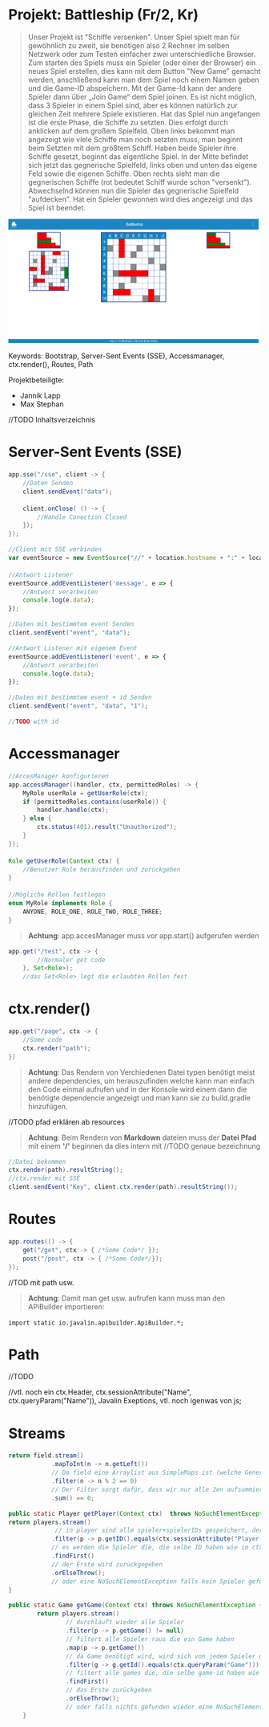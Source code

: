 # Projekt: Battleship (Fr/2, Kr)

> Unser Projekt ist "Schiffe versenken". Unser Spiel spielt man für gewöhnlich zu zweit, 
  sie benötigen also 2 Rechner im selben Netzwerk oder zum Testen einfacher zwei unterschiedliche Browser.
  Zum starten des Spiels muss ein Spieler (oder einer der Browser) ein neues Spiel erstellen,
  dies kann mit dem Button "New Game" gemacht werden, anschließend kann man dem Spiel noch einem Namen geben und die Game-ID abspeichern.
  Mit der Game-Id kann der andere Spieler dann über „Join Game“ dem Spiel joinen. Es ist nicht möglich, dass 3 Spieler in einem Spiel sind,
  aber es können natürlich zur gleichen Zeit mehrere Spiele existieren.
  Hat das Spiel nun angefangen ist die erste Phase, die Schiffe zu setzten. Dies erfolgt durch anklicken auf dem großem Spielfeld.
  Oben links bekommt man angezeigt wie viele Schiffe man noch setzten muss, man beginnt beim Setzten mit dem größtem Schiff.
  Haben beide Spieler ihre Schiffe gesetzt, beginnt das eigentliche Spiel. 
  In der Mitte befindet sich jetzt das gegnerische Spielfeld, links oben und unten das eigene Feld sowie die eigenen Schiffe.
  Oben rechts sieht man die gegnerischen Schiffe (rot bedeutet Schiff wurde schon "versenkt").
  Abwechselnd können nun die Spieler das gegnerische Spielfeld "aufdecken". Hat ein Spieler gewonnen wird dies angezeigt und das Spiel ist beendet.

![Screenshot](Screenshot-Battleship.png)

Keywords: Bootstrap, Server-Sent Events (SSE), Accessmanager, ctx.render(), Routes, Path

Projektbeteiligte:

* Jannik Lapp
* Max Stephan


<Inhaltsverzeichnis>
//TODO Inhaltsverzeichnis

# Server-Sent Events (SSE)

```Java
app.sse("/sse", client -> {
    //Daten Senden
    client.sendEvent("data");

    client.onClose( () -> { 
        //Handle Conection Closed 
    });
});
```
```js
//Client mit SSE verbinden
var eventSource = new EventSource("//" + location.hostname + ":" + location.port + "/sse"); 

//Antwort Listener
eventSource.addEventListener('message', e => {
    //Antwort verarbeiten
    console.log(e.data);
});
```

```Java
//Daten mit bestimmtem event Senden
client.sendEvent("event", "data");
```

```js
//Antwort Listener mit eigenem Event
eventSource.addEventListener('event', e => {
    //Antwort verarbeiten
    console.log(e.data);
});
```

```Java
//Daten mit bestimmtem event + id Senden
client.sendEvent("event", "data", "1");
```

```js
//TODO with id 
```

# Accessmanager

```Java
//AccesManager konfigurieren
app.accessManager((handler, ctx, permittedRoles) -> {
    MyRole userRole = getUserRole(ctx);
    if (permittedRoles.contains(userRole)) {
        handler.handle(ctx);
    } else {
        ctx.status(401).result("Unauthorized");
    }
});

Role getUserRole(Context ctx) {
    //Benutzer Role herausfinden und zurückgeben 
}

//Mögliche Rollen festlegen 
enum MyRole implements Role {
    ANYONE, ROLE_ONE, ROLE_TWO, ROLE_THREE;
}
```

> **Achtung**:  app.accesManager muss vor app.start() aufgerufen werden

```Java
app.get("/test", ctx -> { 
        //Normaler get code 
    }, Set<Role>);
    //das Set<Role> legt die erlaubten Rollen fest 
```

# ctx.render()

```Java
app.get("/page", ctx -> {
    //Some code
    ctx.render("path");
})
```

> **Achtung**: Das Rendern von Verchiedenen Datei typen benötigt meist andere dependencies, um herauszufinden welche kann man einfach den Code einmal aufrufen und in der Konsole wird einem dann die benötigte dependencie angezeigt und man kann sie zu build.gradle hinzufügen.

//TODO pfad erklären ab resources 

>**Achtung**: Beim Rendern von **Markdown** dateien muss der **Datei Pfad** mit einem **'/'** beginnen da dies intern mit //TODO genaue bezeichnung

```Java
//Datei bekommen 
ctx.render(path).resultString();
//ctx.render mit SSE
client.sendEvent("Key", client.ctx.render(path).resultString());
```

# Routes

```Java
app.routes(() -> {
    get("/get", ctx -> { /*Some Code*/ });
    post("/post", ctx -> { /*Some Code*/});
});
```
//TOD mit path usw. 

>**Achtung**: Damit man get usw. aufrufen kann muss man den APiBuilder importieren: 

`import static io.javalin.apibuilder.ApiBuilder.*;`

# Path

//TODO 

//vtl. noch ein ctx.Header, ctx.sessionAttribute("Name", ctx.queryParam("Name")), Javalin Exeptions, vtl. noch igenwas von js;

# Streams
```Java
return field.stream()
            .mapToInt(n -> n.getLeft())
            // Da field eine Arraylist aus SimpleMaps ist (welche Generisch ist) müssen die Werte erst mit MapToInt zu einem Int Array geparst werden
            .filter(n -> n % 2 == 0)
            // Der Filter sorgt dafür, dass wir nur alle 2en aufsummieren, da die 2 in unserem Fall "nicht zerstörtes Schiff bedeutet"
            .sum() == 0;
```

```Java
public static Player getPlayer(Context ctx)  throws NoSuchElementException {
return players.stream()
             // in player sind alle spieler+spielerIDs gespeichert, der stream durchläuft alle
            .filter(p -> p.getID().equals(ctx.sessionAttribute("Player-ID")))
            // es werden die Spieler die, die selbe ID haben wie im ctx attribute Player ID mitangegegeben herausgefilter (Logischerweiße gibt es immer nur maximal 1 Treffer)
            .findFirst()
            // der Erste wird zurückgegeben
            .orElseThrow();
            // oder eine NoSuchElementException falls kein Spieler gefunden wurde
}

```

```Java
public static Game getGame(Context ctx) throws NoSuchElementException {
        return players.stream()
                // durchläuft wieder alle Spieler
                .filter(p -> p.getGame() != null)
                // filtert alle Spieler raus die ein Game haben
                .map(p -> p.getGame())
                // da Game benötigt wird, wird sich von jedem Spieler das Game geholt
                .filter(g -> g.getId().equals(ctx.queryParam("Game")))
                // filtert alle games die, die selbe game-id haben wie im ctx attribute game
                .findFirst()
                // das Erste zurückgeben
                .orElseThrow();
                // oder falls nichts gefunden wieder eine NoSuchElementException
    }
```